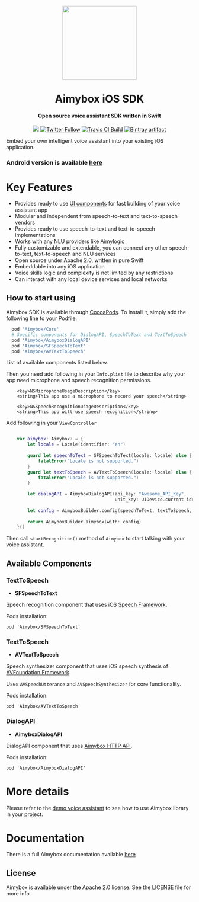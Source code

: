 <h1 align="center">
    <br>
    <a href="https://aimybox.com"><img src="https://app.aimybox.com/assets/images/aimybox.png"
                                                                    height="200"></a>
    <br><br>
    Aimybox iOS SDK
</h1>

<h4 align="center">Open source voice assistant SDK written in Swift</h4>

<p align="center">
    <a href="https://gitter.im/aimybox/community"><img src="https://badges.gitter.im/amitmerchant1990/electron-markdownify.svg"></a>
    <a href="https://twitter.com/intent/follow?screen_name=aimybox"><img alt="Twitter Follow" src="https://img.shields.io/twitter/follow/aimybox.svg?label=Follow%20on%20Twitter&style=popout"></a>
    <a href="https://travis-ci.org/just-ai/aimybox-android-sdk/"><img alt="Travis CI Build" src="https://travis-ci.org/just-ai/aimybox-android-sdk.svg?branch=master"></a>
    <a href="https://bintray.com/aimybox/aimybox-android-sdk/"><img alt="Bintray artifact" src="https://api.bintray.com/packages/aimybox/aimybox-android-sdk/core/images/download.svg"></a>
</p>

Embed your own intelligent voice assistant into your existing iOS application.

### Android version is available [here](https://github.com/just-ai/aimybox-android-sdk)

# Key Features

* Provides ready to use [UI components](https://github.com/just-ai/aimybox-ios-assistant) for fast building of your voice assistant app
* Modular and independent from speech-to-text and text-to-speech vendors
* Provides ready to use speech-to-text and text-to-speech implementations
* Works with any NLU providers like [Aimylogic](https://help.aimybox.com/en/article/aimylogic-webhook-5quhb1/)
* Fully customizable and extendable, you can connect any other speech-to-text, text-to-speech and NLU services
* Open source under Apache 2.0, written in pure Swift
* Embeddable into any iOS application
* Voice skills logic and complexity is not limited by any restrictions
* Can interact with any local device services and local networks

## How to start using

Aimybox SDK is available through [CocoaPods](https://cocoapods.org). To install it, simply add the following line to your Podfile:

```ruby
  pod 'Aimybox/Core'
  # Specific components for DialogAPI, SpeechToText and TextToSpeech
  pod 'Aimybox/AimyboxDialogAPI'
  pod 'Aimybox/SFSpeechToText'
  pod 'Aimybox/AVTextToSpeech'
```

List of available components listed below.

Then you need add following in your `Info.plist` file to describe why your app need microphone and speech recognition permissions.

```
	<key>NSMicrophoneUsageDescription</key>
	<string>This app use a microphone to record your speech</string>
  
	<key>NSSpeechRecognitionUsageDescription</key>
	<string>This app will use speech recognition</string>
```

Add following in your `ViewController`

```swift

    var aimybox: Aimybox? = {
        let locale = Locale(identifier: "en")
        
        guard let speechToText = SFSpeechToText(locale: locale) else {
            fatalError("Locale is not supported.")
        }
        guard let textToSpeech = AVTextToSpeech(locale: locale) else {
            fatalError("Locale is not supported.")
        }
        
        let dialogAPI = AimyboxDialogAPI(api_key: "Awesome_API_Key",
                                         unit_key: UIDevice.current.identifierForVendor!.uuidString)
        
        let config = AimyboxBuilder.config(speechToText, textToSpeech, dialogAPI)
        
        return AimyboxBuilder.aimybox(with: config)
    }()
```

Then call `startRecognition()` method of `Aimybox` to start talking with your voice assistant.

## Available Components
### TextToSpeech

- **SFSpeechToText**

Speech recognition component that uses iOS [Speech Framework](https://developer.apple.com/documentation/speech).

Pods installation: 

`pod 'Aimybox/SFSpeechToText'`

### TextToSpeech

- **AVTextToSpeech**

Speech synthesizer component that uses iOS speech synthesis of [AVFoundation Framework](https://developer.apple.com/documentation/avfoundation/speech_synthesis).

Uses `AVSpeechUtterance` and `AVSpeechSynthesizer` for core functionality.

Pods installation: 

`pod 'Aimybox/AVTextToSpeech'`

### DialogAPI

- **AimyboxDialogAPI**

DialogAPI component that uses [Aimybox HTTP API](https://help.aimybox.com/en/category/http-api-1vrvqsw/).

Pods installation: 

`pod 'Aimybox/AimyboxDialogAPI'`

# More details

Please refer to the [demo voice assistant](https://github.com/just-ai/aimybox-ios-assistant/) to see how to use Aimybox library in your project.

# Documentation

There is a full Aimybox documentation available [here](https://help.aimybox.com)

## License

Aimybox is available under the Apache 2.0 license. See the LICENSE file for more info.
